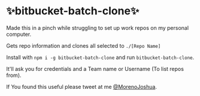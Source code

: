 # ✨bitbucket-batch-clone✨

Made this in a pinch while struggling to set up work repos on my personal computer.

Gets repo information and clones all selected to `./[Repo Name]`

Install with
`npm i -g bitbucket-batch-clone`
and run `bitbucket-batch-clone`.

It'll ask you for credentials and a Team name or Username (To list repos from).

If You found this useful please tweet at me [@MorenoJoshua](https://twitter.com/intent/tweet?text=@MorenoJoshua%20%23bitbucketBatchClone).